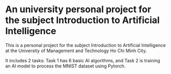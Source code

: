 # An university personal project for the subject Introduction to Artificial Intelligence

This is a personal project for the subject Introduction to Artificial Intelligence at the University of Management and Technology Ho Chi Minh City.

It includes 2 tasks: Task 1 has 6 basic AI algorithms, and Task 2 is training an AI model to process the MNIST dataset using Pytorch.
